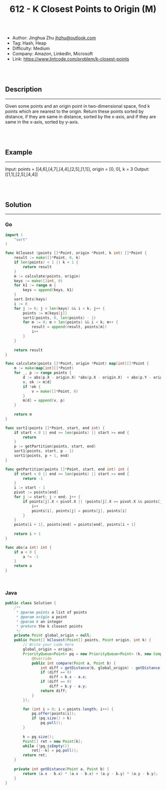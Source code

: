 # <center>612 - K Closest Points to Origin (M)</center> 



<br></br>

* Author: Jinghua Zhu <jhzhu@outlook.com>
* Tag: Hash, Heap
* Difficulty: Medium
* Company: Amazon, LinkedIn, Microsoft
* Link: https://www.lintcode.com/problem/k-closest-points

<br></br>



## Description
----
Given some points and an origin point in two-dimensional space, find k points which are nearest to the origin.
Return these points sorted by distance, if they are same in distance, sorted by the x-axis, and if they are same in the x-axis, sorted by y-axis.

<br></br>



## Example
----
Input: points = [[4,6],[4,7],[4,4],[2,5],[1,1]], origin = [0, 0], k = 3 
Output: [[1,1],[2,5],[4,4]]

<br></br>



## Solution
----
### Go
```go
import (
    "sort"
)

func kClosest (points []*Point, origin *Point, k int) []*Point {
    result := make([]*Point, 0, k)
    if len(points) < 1 || k < 1 {
        return result
    }
    m := calculate(points, origin)
    keys := make([]int, 0)
    for k1 := range m {
        keys = append(keys, k1)
    }
    sort.Ints(keys)
    i := 0
    for j := 0; j < len(keys) && i < k; j++ {
        points := m[keys[j]]
        sort1(points, 0, len(points) - 1)
        for m := 0; m < len(points) && i < k; m++ {
            result = append(result, points[m])
            i++
        }
    }
    
    return result
}

func calculate(points []*Point, origin *Point) map[int][]*Point {
    m := make(map[int][]*Point)
    for _, p := range points {
        d := abs(p.X - origin.X) *abs(p.X - origin.X)  + abs(p.Y - origin.Y) * abs(p.Y - origin.Y)
        v, ok := m[d]
        if !ok {
            v = make([]*Point, 0)
        }
        m[d] = append(v, p)
    }
    
    return m
}

func sort1(points []*Point, start, end int) {
    if start < 0 || end >= len(points) || start >= end {
        return
    }
    p := getPartition(points, start, end)
    sort1(points, start, p - 1)
    sort1(points, p + 1, end)
}

func getPartition(points []*Point, start, end int) int {
    if start < 0 || end >= len(points) || start >= end {
        return -1
    }
    i := start - 1
    pivot := points[end]
    for j := start; j < end; j++ {
        if points[j].X < pivot.X || (points[j].X == pivot.X && points[j].Y <= pivot.Y) {
            i++
            points[i], points[j] = points[j], points[i]
        }
    }
    points[i + 1], points[end] = points[end], points[i + 1]
    
    return i + 1
}

func abs(a int) int {
    if a < 0 {
        a *= -1
    }
    return a
}
```

<br>


### Java
```java
public class Solution {
    /**
     * @param points a list of points
     * @param origin a point
     * @param k an integer
     * @return the k closest points
     */
    private Point global_origin = null;
    public Point[] kClosest(Point[] points, Point origin, int k) {
        // Write your code here
        global_origin = origin;
        PriorityQueue<Point> pq = new PriorityQueue<Point> (k, new Comparator<Point> () {
            @Override
            public int compare(Point a, Point b) {
                int diff = getDistance(b, global_origin) - getDistance(a, global_origin);
                if (diff == 0)
                    diff = b.x - a.x;
                if (diff == 0)
                    diff = b.y - a.y;
                return diff;
            }
        });

        for (int i = 0; i < points.length; i++) {
            pq.offer(points[i]);
            if (pq.size() > k)
                pq.poll();
        }
        
        k = pq.size();
        Point[] ret = new Point[k];  
        while (!pq.isEmpty())
            ret[--k] = pq.poll();
        return ret;
    }
    
    private int getDistance(Point a, Point b) {
        return (a.x - b.x) * (a.x - b.x) + (a.y - b.y) * (a.y - b.y);
    }
}
```
